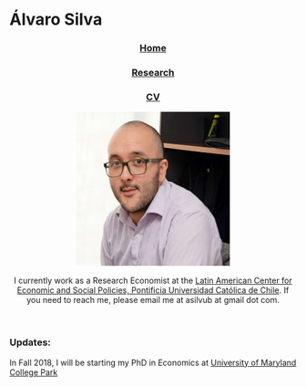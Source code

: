 <html>
  <head>
    <meta charset="utf-8">
    <meta http-equiv="X-UA-Compatible" content="chrome=1">
    <title>Álvaro Silva by asilvub</title>
     <link rel="stylesheet" href="stylesheets/styles.css">
    <link rel="stylesheet" href="stylesheets/github-light.css">
    <meta name="viewport" content="width=device-width, initial-scale=1, user-scalable=no">
  </head>
<h1> Álvaro Silva </h1>
  <body>
    <div class="wrapper">
      <header>
        <h3><p class="view"><a href="https://asilvub.github.io/">Home</a></p></h3>
        <h3><p class="view"><a href="https://asilvub.github.io/pages/research.html">Research</a></p></h3>
	<h3><p class="view"><a href="https://asilvub.github.io/ASU_CV_Eng_type3.pdf">CV</a></p></h3>
	<p class="view"><img src="PN3A2M4O.jpg" width=270 height=270></p>
	<p>I currently work as a Research Economist at the <a href="https://www.clapesuc.cl">Latin American Center for Economic and Social Policies, Pontificia Universidad Católica de Chile</a>. If you need to reach me, please email me at asilvub at gmail dot com. </p>
      </header>
	<section>
        <h3><a id="updates" class="anchor" href="#updates" aria-hidden="true"><span class="octicon octicon-link"></span></a>Updates:</h3>
	<p> In Fall 2018, I will be starting my PhD in Economics at <a href="https://www.econ.umd.edu/">University of Maryland College Park</a> </p>
	</section> 
    </div>
   </body>
</html>

